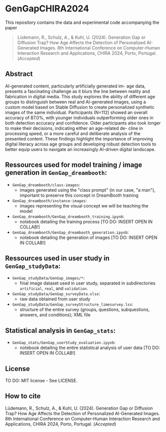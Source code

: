 # GenGapCHIRA2024

This repository contains the data and experimental code accompanying the paper 

> Lüdemann, R., Schulz, A., & Kuhl, U. (2024). Generation Gap or Diffusion Trap? How Age Affects the Detection of Personalized AI-Generated Images. 8th International Conference on Computer-Human Interaction Research and Applications, CHIRA 2024, Porto, Portugal. (*Accepted*)

## Abstract

AI-generated content, particularly artificially generated im- age data, presents a fascinating challenge as it blurs the line between reality and fabrication in digital media. This study explores the ability of different age groups to distinguish between real and AI-generated images, using a custom model based on Stable Diffusion to create personalized synthetic images of the same individual. Participants (N=112) showed an overall accuracy of 87.0%, with younger individuals outperforming older ones in both detection accuracy and confidence. Older participants also took longer to make their decisions, indicating either an age-related de- cline in processing speed, or a more careful and deliberate analysis of the presented content. These findings highlight the importance of improving digital literacy across age groups and developing robust detection tools to better equip users to navigate an increasingly AI-driven digital landscape.

## Ressources used for model training / image generation in `GenGap_dreambooth`:

- `GenGap_dreambooth/class-images`:
  - images generated using the "class prompt" (in our case, "a man"), important to preserve this concept in DreamBooth training
- `GenGap_dreambooth/instance-images`:
  - images representing the visual concept we will be teaching the model
- `GenGap_dreambooth/GenGap_dreambooth_training.ipynb`:
  - notebook detailing the training process [TO DO: INSERT OPEN IN COLLAB!]
- `GenGap_dreambooth/GenGap_dreambooth_generation.ipynb`:
  - notebook detailing the generation of images [TO DO: INSERT OPEN IN COLLAB!]

## Ressources used in user study in `GenGap_studyData`:

- `GenGap_studyData/GenGap_images/*`:
  - final image dataset used in user study, separated in subdirectories `artificial`, `real`, and `validation`.
- `GenGap_studyData/GenGap_surveyData.xlsx`:
  - raw data obtained from user study
- `GenGap_studyData/GenGap_surveyStructure_limesurvey.lss`:
  - structure of the entire survey (groups, questions, subquestions, answers, and conditions); XML file

## Statistical analysis in `GenGap_stats`:

- `GenGap_stats/GenGap_userStudy_evaluation.ipynb`:
  - notebook detailing the entire statistical analysis of user data [TO DO: INSERT OPEN IN COLLAB!]

## License

TO DO: MIT license - See LICENSE.

## How to cite

Lüdemann, R., Schulz, A., & Kuhl, U. (2024). Generation Gap or Diffusion Trap? How Age Affects the Detection of Personalized AI-Generated Images. 8th International Conference on Computer-Human Interaction Research and Applications, CHIRA 2024, Porto, Portugal. (*Accepted*)
